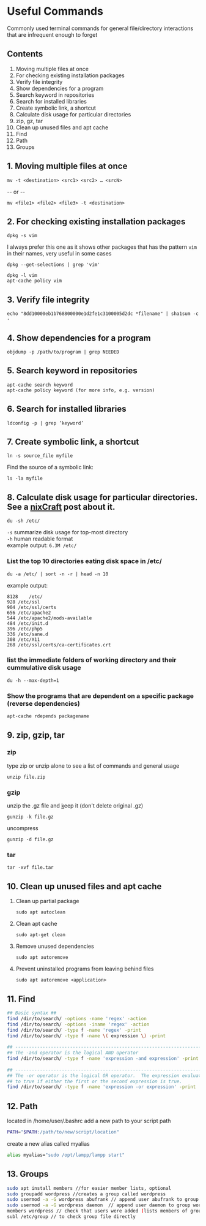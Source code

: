 # Useful Commands
Commonly used terminal commands for general file/directory interactions that are infrequent enough to forget

## Contents
1.  Moving multiple files at once
2.  For checking existing installation packages
3.  Verify file integrity
4.  Show dependencies for a program
5.  Search keyword in repositories
6.  Search for installed libraries
7.  Create symbolic link, a shortcut
8.  Calculate disk usage for particular directories
9.  zip, gz, tar
10. Clean up unused files and apt cache
11. Find
12. Path
13. Groups


## 1. Moving multiple files at once
	mv -t <destination> <src1> <src2> … <srcN>
-- or -- 

	mv <file1> <file2> <file3> -t <destination>

## 2. For checking existing installation packages
	dpkg -s vim
	
I always prefer this one as it shows other packages that has the pattern `vim` in their names, very useful in some cases
	
	dpkg --get-selections | grep 'vim'

	dpkg -l vim
	apt-cache policy vim

## 3. Verify file integrity
	echo "8dd10000eb1b768800000e1d2fe1c3100005d2dc *filename" | sha1sum -c -

## 4. Show dependencies for a program
	objdump -p /path/to/program | grep NEEDED

## 5. Search keyword in repositories
	apt-cache search keyword
	apt-cache policy keyword (for more info, e.g. version)

## 6. Search for installed libraries
	ldconfig -p | grep ‘keyword’

## 7. Create symbolic link, a shortcut
	ln -s source_file myfile
Find the source of a symbolic link:
	
	ls -la myfile

## 8. Calculate disk usage for particular directories. See a [nixCraft](https://www.cyberciti.biz/faq/linux-check-disk-space-command/) post about it.
	du -sh /etc/

```-s``` summarize  disk usage for top-most directory  
```-h``` human readable format  
example output: ```6.3M /etc/```

### List the top 10 directories eating disk space in /etc/
	du -a /etc/ | sort -n -r | head -n 10

example output: 

	8128	/etc/
	928	/etc/ssl
	904	/etc/ssl/certs
	656	/etc/apache2
	544	/etc/apache2/mods-available
	484	/etc/init.d
	396	/etc/php5
	336	/etc/sane.d
	308	/etc/X11
	268	/etc/ssl/certs/ca-certificates.crt
	
### list the immediate folders of working directory and their cummulative disk usage 

	du -h --max-depth=1
	
### Show the programs that are dependent on a specific package (reverse dependencies)

	apt-cache rdepends packagename

## 9. zip, gzip, tar

### zip
type zip or unzip alone to see a list of commands and general usage

`unzip file.zip`

### gzip
unzip the .gz file and <ins>k</ins>eep it (don't delete original .gz)

`gunzip -k file.gz`

uncompress

`gunzip -d file.gz`


### tar

`tar -xvf file.tar`

## 10. Clean up unused files and apt cache
1. Clean up partial package

	`sudo apt autoclean`
2. Clean apt cache

	`sudo apt-get clean`
3. Remove unused dependencies

	`sudo apt autoremove`
4. Prevent uninstalled programs from leaving behind files

	`sudo apt autoremove <application>`

## 11. Find
```bash
## Basic syntax ##
find /dir/to/search/ -options -name 'regex' -action
find /dir/to/search/ -options -iname 'regex' -action
find /dir/to/search/ -type f -name 'regex' -print
find /dir/to/search/ -type f -name \( expression \) -print
 
## ---------------------------------------------------------------------- ##
## The -and operator is the logical AND operator                          ## 
find /dir/to/search/ -type f -name 'expression -and expression' -print
 
## ---------------------------------------------------------------------- ##
## The -or operator is the logical OR operator.  The expression evaluates ##
## to true if either the first or the second expression is true.          ##
find /dir/to/search/ -type f -name 'expression -or expression' -print
```
## 12. Path
located in /home/user/.bashrc
add a new path to your script path
```bash
PATH="$PATH:/path/to/new/script/location"
```
create a new alias called myalias
```bash
alias myalias="sudo /opt/lampp/lampp start"
```
## 13. Groups
```bash
sudo apt install members //for easier member lists, optional
sudo groupadd wordpress //creates a group called wordpress
sudo usermod -a -G wordpress abufrank // append user abufrank to group wordpress
sudo usermod -a -G wordpress daemon  // append user daemon to group wordpress
members wordpress // check that users were added (lists members of group wordpress), optional
subl /etc/group // to check group file directly
```
